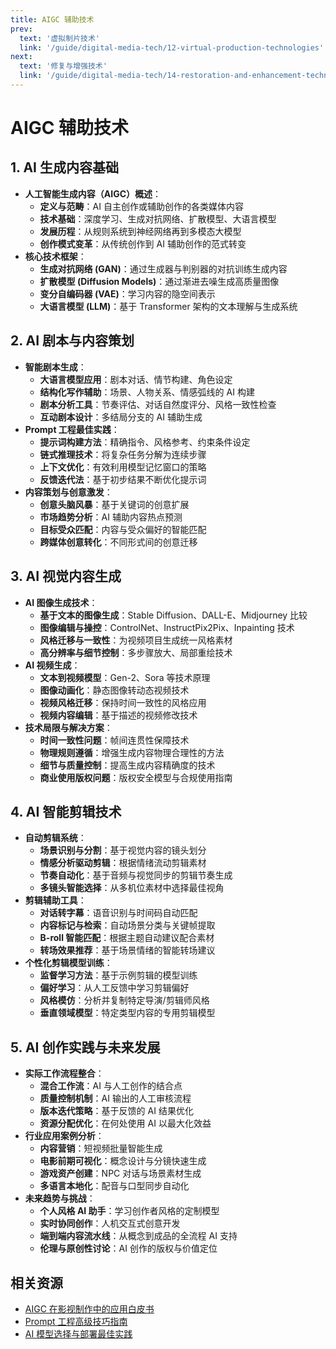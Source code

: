 ```yaml
---
title: AIGC 辅助技术
prev:
  text: '虚拟制片技术'
  link: '/guide/digital-media-tech/12-virtual-production-technologies'
next:
  text: '修复与增强技术'
  link: '/guide/digital-media-tech/14-restoration-and-enhancement-technologies'
---
```


# AIGC 辅助技术

## 1. AI 生成内容基础
- **人工智能生成内容（AIGC）概述**：
  - **定义与范畴**：AI 自主创作或辅助创作的各类媒体内容
  - **技术基础**：深度学习、生成对抗网络、扩散模型、大语言模型
  - **发展历程**：从规则系统到神经网络再到多模态大模型
  - **创作模式变革**：从传统创作到 AI 辅助创作的范式转变
- **核心技术框架**：
  - **生成对抗网络 (GAN)**：通过生成器与判别器的对抗训练生成内容
  - **扩散模型 (Diffusion Models)**：通过渐进去噪生成高质量图像
  - **变分自编码器 (VAE)**：学习内容的隐空间表示
  - **大语言模型 (LLM)**：基于 Transformer 架构的文本理解与生成系统

## 2. AI 剧本与内容策划
- **智能剧本生成**：
  - **大语言模型应用**：剧本对话、情节构建、角色设定
  - **结构化写作辅助**：场景、人物关系、情感弧线的 AI 构建
  - **剧本分析工具**：节奏评估、对话自然度评分、风格一致性检查
  - **互动剧本设计**：多结局分支的 AI 辅助生成
- **Prompt 工程最佳实践**：
  - **提示词构建方法**：精确指令、风格参考、约束条件设定
  - **链式推理技术**：将复杂任务分解为连续步骤
  - **上下文优化**：有效利用模型记忆窗口的策略
  - **反馈迭代法**：基于初步结果不断优化提示词
- **内容策划与创意激发**：
  - **创意头脑风暴**：基于关键词的创意扩展
  - **市场趋势分析**：AI 辅助内容热点预测
  - **目标受众匹配**：内容与受众偏好的智能匹配
  - **跨媒体创意转化**：不同形式间的创意迁移

## 3. AI 视觉内容生成
- **AI 图像生成技术**：
  - **基于文本的图像生成**：Stable Diffusion、DALL-E、Midjourney 比较
  - **图像编辑与操控**：ControlNet、InstructPix2Pix、Inpainting 技术
  - **风格迁移与一致性**：为视频项目生成统一风格素材
  - **高分辨率与细节控制**：多步骤放大、局部重绘技术
- **AI 视频生成**：
  - **文本到视频模型**：Gen-2、Sora 等技术原理
  - **图像动画化**：静态图像转动态视频技术
  - **视频风格迁移**：保持时间一致性的风格应用
  - **视频内容编辑**：基于描述的视频修改技术
- **技术局限与解决方案**：
  - **时间一致性问题**：帧间连贯性保障技术
  - **物理规则遵循**：增强生成内容物理合理性的方法
  - **细节与质量控制**：提高生成内容精确度的技术
  - **商业使用版权问题**：版权安全模型与合规使用指南

## 4. AI 智能剪辑技术
- **自动剪辑系统**：
  - **场景识别与分割**：基于视觉内容的镜头划分
  - **情感分析驱动剪辑**：根据情绪流动剪辑素材
  - **节奏自动化**：基于音频与视觉同步的剪辑节奏生成
  - **多镜头智能选择**：从多机位素材中选择最佳视角
- **剪辑辅助工具**：
  - **对话转字幕**：语音识别与时间码自动匹配
  - **内容标记与检索**：自动场景分类与关键帧提取
  - **B-roll 智能匹配**：根据主题自动建议配合素材
  - **转场效果推荐**：基于场景情绪的智能转场建议
- **个性化剪辑模型训练**：
  - **监督学习方法**：基于示例剪辑的模型训练
  - **偏好学习**：从人工反馈中学习剪辑偏好
  - **风格模仿**：分析并复制特定导演/剪辑师风格
  - **垂直领域模型**：特定类型内容的专用剪辑模型

## 5. AI 创作实践与未来发展
- **实际工作流程整合**：
  - **混合工作流**：AI 与人工创作的结合点
  - **质量控制机制**：AI 输出的人工审核流程
  - **版本迭代策略**：基于反馈的 AI 结果优化
  - **资源分配优化**：在何处使用 AI 以最大化效益
- **行业应用案例分析**：
  - **内容营销**：短视频批量智能生成
  - **电影前期可视化**：概念设计与分镜快速生成
  - **游戏资产创建**：NPC 对话与场景素材生成
  - **多语言本地化**：配音与口型同步自动化
- **未来趋势与挑战**：
  - **个人风格 AI 助手**：学习创作者风格的定制模型
  - **实时协同创作**：人机交互式创意开发
  - **端到端内容流水线**：从概念到成品的全流程 AI 支持
  - **伦理与原创性讨论**：AI 创作的版权与价值定位

## 相关资源
- [AIGC 在影视制作中的应用白皮书](https://www.example.com)
- [Prompt 工程高级技巧指南](https://www.example.com)
- [AI 模型选择与部署最佳实践](https://www.example.com)
